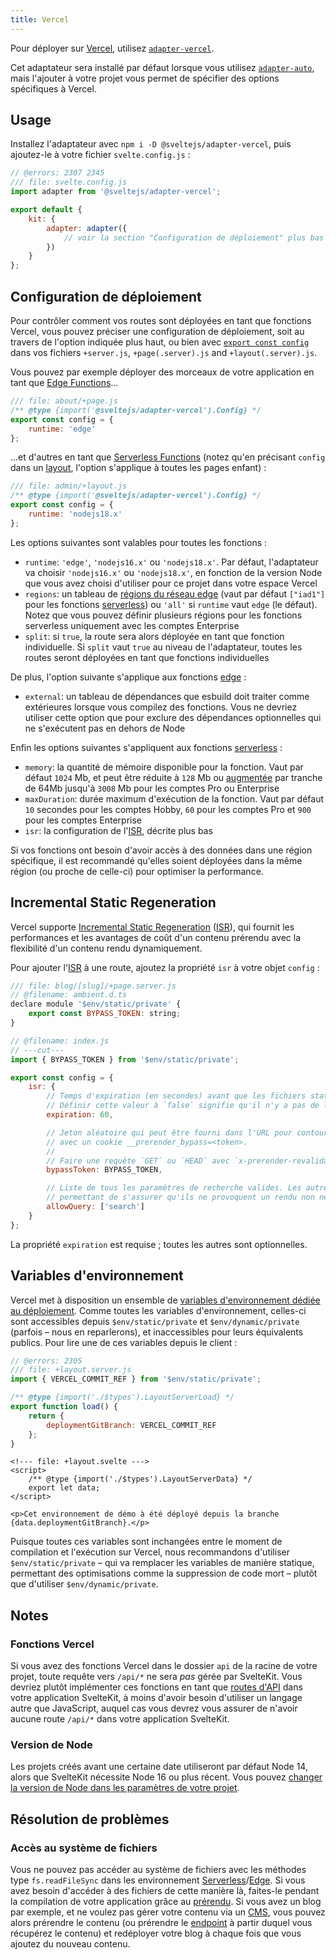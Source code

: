 ```yaml
---
title: Vercel
---
```


Pour déployer sur [Vercel](https://vercel.com/home), utilisez [`adapter-vercel`](https://github.com/sveltejs/kit/tree/master/packages/adapter-vercel).

Cet adaptateur sera installé par défaut lorsque vous utilisez [`adapter-auto`](adapter-auto), mais l'ajouter à votre projet vous permet de spécifier des options spécifiques à Vercel.

## Usage

Installez l'adaptateur avec `npm i -D @sveltejs/adapter-vercel`, puis ajoutez-le à votre fichier `svelte.config.js` :

```js
// @errors: 2307 2345
/// file: svelte.config.js
import adapter from '@sveltejs/adapter-vercel';

export default {
	kit: {
		adapter: adapter({
			// voir la section "Configuration de déploiement" plus bas
		})
	}
};
```

## Configuration de déploiement

Pour contrôler comment vos routes sont déployées en tant que fonctions Vercel, vous pouvez préciser une configuration de déploiement, soit au travers de l'option indiquée plus haut, ou bien avec [`export const config`](page-options#config) dans vos fichiers `+server.js`, `+page(.server).js` and `+layout(.server).js`.

Vous pouvez par exemple déployer des morceaux de votre application en tant que [Edge Functions](https://vercel.com/docs/concepts/functions/edge-functions)...

```js
/// file: about/+page.js
/** @type {import('@sveltejs/adapter-vercel').Config} */
export const config = {
	runtime: 'edge'
};
```

...et d'autres en tant que [Serverless Functions](https://vercel.com/docs/concepts/functions/serverless-functions) (notez qu'en précisant `config` dans un <span class="vo">[layout](PUBLIC_SVELTE_SITE_URL/docs/web#layout)</span>, l'option s'applique à toutes les pages enfant) :

```js
/// file: admin/+layout.js
/** @type {import('@sveltejs/adapter-vercel').Config} */
export const config = {
	runtime: 'nodejs18.x'
};
```

Les options suivantes sont valables pour toutes les fonctions :
- `runtime`: `'edge'`, `'nodejs16.x'` ou `'nodejs18.x'`. Par défaut, l'adaptateur va choisir `'nodejs16.x'` ou `'nodejs18.x'`, en fonction de la version Node que vous avez choisi d'utiliser pour ce projet dans votre espace Vercel
- `regions`: un tableau de [régions du réseau edge](https://vercel.com/docs/concepts/edge-network/regions) (vaut par défaut `["iad1"]` pour les fonctions <span class="vo">[serverless](PUBLIC_SVELTE_SITE_URL/docs/web#serverless)</span>) ou `'all'` si `runtime` vaut `edge` (le défaut). Notez que vous pouvez définir plusieurs régions pour les fonctions serverless uniquement avec les comptes Enterprise
- `split`: si `true`, la route sera alors déployée en tant que fonction individuelle. Si `split` vaut `true` au niveau de l'adaptateur, toutes les routes seront déployées en tant que fonctions individuelles

De plus, l'option suivante s'applique aux fonctions <span class="vo">[edge](PUBLIC_SVELTE_SITE_URL/docs/web#edge)</span> :
- `external`: un tableau de dépendances que esbuild doit traiter comme extérieures lorsque vous compilez des fonctions. Vous ne devriez utiliser cette option que pour exclure des dépendances optionnelles qui ne s'exécutent pas en dehors de Node

Enfin les options suivantes s'appliquent aux fonctions <span class="vo">[serverless](PUBLIC_SVELTE_SITE_URL/docs/web#serverless)</span> :
- `memory`: la quantité de mémoire disponible pour la fonction. Vaut par défaut `1024` Mb, et peut être réduite à `128` Mb ou [augmentée](https://vercel.com/docs/concepts/limits/overview#serverless-function-memory) par tranche de 64Mb jusqu'à `3008` Mb pour les comptes Pro ou Enterprise
- `maxDuration`: durée maximum d'exécution de la fonction. Vaut par défaut `10` secondes pour les comptes Hobby, `60` pour les comptes Pro et `900` pour les comptes Enterprise
- `isr`: la configuration de l'<span class="vo">[ISR](PUBLIC_SVELTE_SITE_URL/docs/web#isr)</span>, décrite plus bas

Si vos fonctions ont besoin d'avoir accès à des données dans une région spécifique, il est recommandé qu'elles soient déployées dans la même région (ou proche de celle-ci) pour optimiser la performance.

## Incremental Static Regeneration

Vercel supporte [Incremental Static Regeneration](https://vercel.com/docs/concepts/incremental-static-regeneration/overview) (<span class="vo">[ISR](PUBLIC_SVELTE_SITE_URL/docs/web#isr)</span>), qui fournit les performances et les avantages de coût d'un contenu prérendu avec la flexibilité d'un contenu rendu dynamiquement.

Pour ajouter l'<span class="vo">[ISR](PUBLIC_SVELTE_SITE_URL/docs/web#isr)</span> à une route, ajoutez la propriété `isr` à votre objet `config` :

```js
/// file: blog/[slug]/+page.server.js
// @filename: ambient.d.ts
declare module '$env/static/private' {
	export const BYPASS_TOKEN: string;
}

// @filename: index.js
// ---cut---
import { BYPASS_TOKEN } from '$env/static/private';

export const config = {
	isr: {
		// Temps d'expiration (en secondes) avant que les fichiers statiques en cache soient regénérés en invoquant la Serverless Function
		// Définir cette valeur à `false` signifie qu'il n'y a pas de limite d'expiration.
		expiration: 60,

		// Jeton aléatoire qui peut être fourni dans l'URL pour contourner la version en cache du fichier, en le requêtant
		// avec un cookie __prerender_bypass=<token>.
		//
		// Faire une requête `GET` ou `HEAD` avec `x-prerender-revalidate: <token>` va forcer la revalidation du fichier.
		bypassToken: BYPASS_TOKEN,

		// Liste de tous les paramètres de recherche valides. Les autres paramètres (comme les codes de tracking utm) seront ignorés,
		// permettant de s'assurer qu'ils ne provoquent un rendu non nécessaire d'un contenu
		allowQuery: ['search']
	}
};
```

La propriété `expiration` est requise ; toutes les autres sont optionnelles.

## Variables d'environnement

Vercel met à disposition un ensemble de [variables d'environnement dédiée au déploiement](https://vercel.com/docs/concepts/projects/environment-variables#system-environment-variables). Comme toutes les variables d'environnement, celles-ci sont accessibles depuis `$env/static/private` et `$env/dynamic/private` (parfois – nous en reparlerons), et inaccessibles pour leurs équivalents publics. Pour lire une de ces variables depuis le client :

```js
// @errors: 2305
/// file: +layout.server.js
import { VERCEL_COMMIT_REF } from '$env/static/private';

/** @type {import('./$types').LayoutServerLoad} */
export function load() {
	return {
		deploymentGitBranch: VERCEL_COMMIT_REF
	};
}
```

```svelte
<!--- file: +layout.svelte --->
<script>
	/** @type {import('./$types').LayoutServerData} */
	export let data;
</script>

<p>Cet environnement de démo à été déployé depuis la branche {data.deploymentGitBranch}.</p>
```

Puisque toutes ces variables sont inchangées entre le moment de compilation et l'exécution sur Vercel, nous recommandons d'utiliser `$env/static/private` – qui va remplacer les variables de manière statique, permettant des optimisations comme la suppression de code mort – plutôt que d'utiliser `$env/dynamic/private`.

## Notes

### Fonctions Vercel

Si vous avez des fonctions Vercel dans le dossier `api` de la racine de votre projet, toute requête vers `/api/*` ne sera _pas_ gérée par SvelteKit. Vous devriez plutôt implémenter ces fonctions en tant que [routes d'API](routing#server) dans votre application SvelteKit, à moins d'avoir besoin d'utiliser un langage autre que JavaScript, auquel cas vous devrez vous assurer de n'avoir aucune route `/api/*` dans votre application SvelteKit.

### Version de Node

Les projets créés avant une certaine date utiliseront par défaut Node 14, alors que SvelteKit nécessite Node 16 ou plus récent. Vous pouvez [changer la version de Node dans les paramètres de votre projet](https://vercel.com/docs/concepts/functions/serverless-functions/runtimes/node-js#node.js-version).

## Résolution de problèmes

### Accès au système de fichiers

Vous ne pouvez pas accéder au système de fichiers avec les méthodes type `fs.readFileSync` dans les environnement <span class="vo">[Serverless](PUBLIC_SVELTE_SITE_URL/docs/web#serverless)</span>/<span class="vo">[Edge](PUBLIC_SVELTE_SITE_URL/docs/web#edge)</span>. Si vous avez besoin d'accéder à des fichiers de cette manière là, faites-le pendant la compilation de votre application grâce au [prérendu](page-options#prerender). Si vous avez un blog par exemple, et ne voulez pas gérer votre contenu via un <span class="vo">[CMS](PUBLIC_SVELTE_SITE_URL/docs/web#cms)</span>, vous pouvez alors prérendre le contenu (ou prérendre le <span class="vo">[endpoint](PUBLIC_SVELTE_SITE_URL/docs/web#endpoint)</span> à partir duquel vous récupérez le contenu) et redéployer votre blog à chaque fois que vous ajoutez du nouveau contenu.

